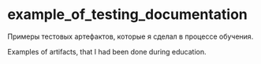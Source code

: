 # example_of_testing_documentation
Примеры тестовых артефактов, которые я сделал в процессе обучения.

Examples of artifacts, that I had been done during education.
